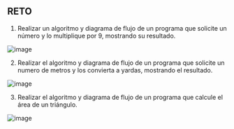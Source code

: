 ## RETO
1. Realizar un algoritmo y diagrama de flujo de un programa que solicite un número y lo multiplique por 9, mostrando su resultado.

![image](https://user-images.githubusercontent.com/68087383/163030780-4d258b7d-0724-4116-91d3-07c806d4a408.png)

2. Realizar el algoritmo y diagrama de flujo de un programa que solicite un numero de metros y los convierta a yardas, mostrando el resultado.

![image](https://user-images.githubusercontent.com/68087383/163031426-5c4c7427-ecc3-4b5d-a64b-de14786315db.png)

3. Realizar el algoritmo y diagrama de flujo de un programa que calcule el área de un triángulo.

![image](https://user-images.githubusercontent.com/68087383/163032341-de4cf772-9f4c-4a92-87f8-e0f67a1994e8.png)

